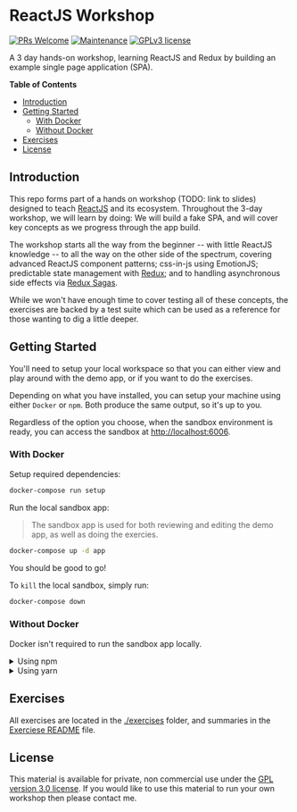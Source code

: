 # ReactJS Workshop
[![PRs Welcome](https://img.shields.io/badge/PRs-welcome-green.svg?style=flat-square&logo=Github)](http://makeapullrequest.com)
[![Maintenance](https://img.shields.io/badge/Maintained%3F-yes-green.svg?style=flat-square)](https://github.com/tgallacher/reactjs-workshop/graphs/commit-activity)
[![GPLv3 license](https://img.shields.io/badge/License-GPLv3-blue.svg)](https://github.com/tgallacher/reactjs-workshop/blob/master/LICENSE)


A 3 day hands-on workshop, learning ReactJS and Redux by building an example single page application (SPA).

**Table of Contents**
<!-- TOC depthFrom:2 depthTo:3 -->

- [Introduction](#introduction)
- [Getting Started](#getting-started)
  - [With Docker](#with-docker)
  - [Without Docker](#without-docker)
- [Exercises](#exercises)
- [License](#license)

<!-- /TOC -->

## Introduction
This repo forms part of a hands on workshop (TODO: link to slides) designed to teach [ReactJS](https://reactjs.org) and its ecosystem. Throughout the 3-day workshop, we will learn by doing: We will build a fake SPA, and will cover key concepts as we progress through the app build.

The workshop starts all the way from the beginner -- with little ReactJS knowledge -- to all the way on the other side of the spectrum, covering advanced ReactJS component patterns; css-in-js using EmotionJS; predictable state management with [Redux](https://redux.js.org/); and to handling asynchronous side effects via [Redux Sagas](https://redux-saga.js.org/).

While we won't have enough time to cover testing all of these concepts, the exercises are backed by a test suite which can be used as a reference for those wanting to dig a little deeper.


## Getting Started
You'll need to setup your local workspace so that you can either view and play around with the demo app, or if you want to do the exercises.

Depending on what you have installed, you can setup your machine using either `Docker` or `npm`. Both produce the same output, so it's up to you.

Regardless of the option you choose, when the sandbox environment is ready, you can access the sandbox at [http://localhost:6006](http://localhost:6006).

### With Docker
Setup required dependencies:

```sh
docker-compose run setup
```

Run the local sandbox app:
> The sandbox app is used for both reviewing and editing the demo app, as well as doing the exercies.

```sh
docker-compose up -d app
```

You should be good to go!

To `kill` the local sandbox, simply run:

```sh
docker-compose down
```

### Without Docker
Docker isn't required to run the sandbox app locally.

<details>
<summary>Using npm</summary>

#### Install dependencies
```sh
npm install # or just, npm i
```

#### Run the local sandbox app:
The sandbox app is used for both reviewing and editing the demo app, as well as doing the exercies.

> **Note:** Each of these will consume a terminal window, so you will need more than 1 terminal window!

```sh
npm run server
```

and in a separate terminal,

```sh
npm start
```

To `kill` the local sandbox, simply `Ctrl+C` in each terminal window to stop the active process.
</details>

<details>
<summary>Using yarn</summary>

**Note**: At present, this repo uses `npm` as the package manager, and so if you plan on using `yarn`, you might have to remove the `package-lock.json` file, as this typically throws a warning from yarn (and vice-versa). For now, please don't try to commit a `yarn.lock` file back to this repo.

#### Install dependencies
```sh
yarn install # or just, yarn
```

#### Run the local sandbox app:
The sandbox app is used for both reviewing and editing the demo app, as well as doing the exercies.

> **Note:** Each of these will consume a terminal window, so you will need more than 1 terminal window!

```sh
yarn server
```

and in a separate terminal,

```sh
yarn start
```

To `kill` the local sandbox, simply `Ctrl+C` in each terminal window to stop the active process.
</details>

## Exercises

All exercises are located in the [./exercises](./exercises) folder, and summaries in the [Exerciese README](./exercises) file.

## License
This material is available for private, non commercial use under the [GPL version 3.0 license](./LICENSE). If you would like to use this material to run your own workshop then please contact me.
